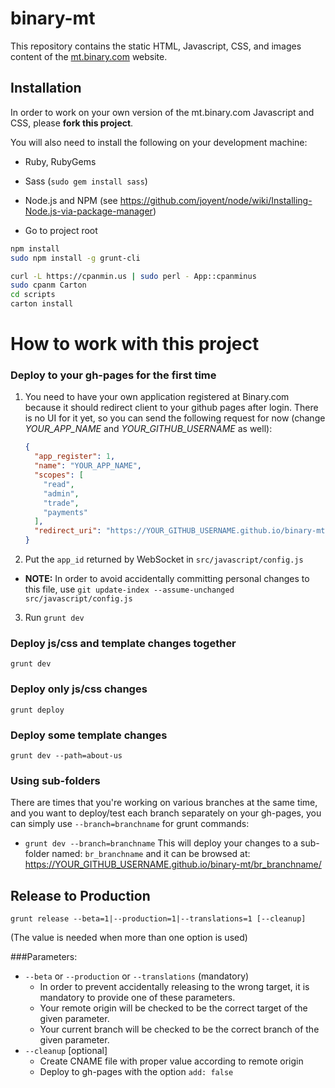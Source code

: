 binary-mt
=============

This repository contains the static HTML, Javascript, CSS, and images content of the [mt.binary.com](https://mt.binary.com) website.

## Installation

In order to work on your own version of the mt.binary.com Javascript and CSS, please **fork this project**.

You will also need to install the following on your development machine:

- Ruby, RubyGems
- Sass (`sudo gem install sass`)
- Node.js and NPM (see <https://github.com/joyent/node/wiki/Installing-Node.js-via-package-manager>)

- Go to project root

```bash
npm install
sudo npm install -g grunt-cli

curl -L https://cpanmin.us | sudo perl - App::cpanminus
sudo cpanm Carton
cd scripts
carton install
```


How to work with this project
=============================

### Deploy to your gh-pages for the first time

1. You need to have your own application registered at Binary.com because it should redirect client to your github pages after login. There is no UI for it yet, so you can send the following request for now (change *YOUR_APP_NAME* and *YOUR_GITHUB_USERNAME* as well):

    ```json
    {
      "app_register": 1,
      "name": "YOUR_APP_NAME",
      "scopes": [
        "read",
        "admin",
        "trade",
        "payments"
      ],
      "redirect_uri": "https://YOUR_GITHUB_USERNAME.github.io/binary-mt/en/logged_inws.html"
    }
    ```

2. Put the `app_id` returned by WebSocket in `src/javascript/config.js`
  * **NOTE:** In order to avoid accidentally committing personal changes to this file, use `git update-index --assume-unchanged src/javascript/config.js`

3. Run `grunt dev`


### Deploy js/css and template changes together

```
grunt dev
```


### Deploy only js/css changes

```
grunt deploy
```


### Deploy some template changes

```
grunt dev --path=about-us
```


### Using sub-folders
There are times that you're working on various branches at the same time, and you want to deploy/test each branch separately on your gh-pages, you can simply use `--branch=branchname` for grunt commands:
- `grunt dev --branch=branchname`
This will deploy your changes to a sub-folder named: `br_branchname` and it can be browsed at: https://YOUR_GITHUB_USERNAME.github.io/binary-mt/br_branchname/


## Release to Production

```
grunt release --beta=1|--production=1|--translations=1 [--cleanup]
```
(The value is needed when more than one option is used)

###Parameters:
- `--beta` or `--production` or `--translations` (mandatory)
  - In order to prevent accidentally releasing to the wrong target, it is mandatory to provide one of these parameters.
  - Your remote origin will be checked to be the correct target of the given parameter.
  - Your current branch will be checked to be the correct branch of the given parameter.
- `--cleanup` [optional]
  - Create CNAME file with proper value according to remote origin
  - Deploy to gh-pages with the option `add: false`
